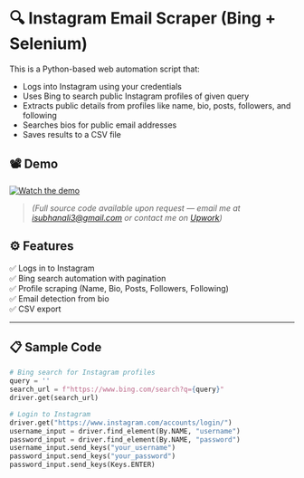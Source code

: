 # 🔍 Instagram Email Scraper (Bing + Selenium)

This is a Python-based web automation script that:

- Logs into Instagram using your credentials
- Uses Bing to search public Instagram profiles of given query
- Extracts public details from profiles like name, bio, posts, followers, and following
- Searches bios for public email addresses
- Saves results to a CSV file

## 📽️ Demo
[![Watch the demo](https://img.youtube.com/vi/wLmeTd680g0/0.jpg)](https://youtu.be/wLmeTd680g0?si=JWXd_366EV_5JZ--)


 > *(Full source code available upon request — email me at [isubhanali3@gmail.com](mailto:isubhanali3@gmail.com) or contact me on [Upwork](https://www.upwork.com/freelancers/~01b6c1b6819be875f2?mp_source=share))*




## ⚙️ Features

✅ Logs in to Instagram  
✅ Bing search automation with pagination  
✅ Profile scraping (Name, Bio, Posts, Followers, Following)  
✅ Email detection from bio  
✅ CSV export

---

## 📋 Sample Code

```python
# Bing search for Instagram profiles
query = ''
search_url = f"https://www.bing.com/search?q={query}"
driver.get(search_url)

# Login to Instagram
driver.get("https://www.instagram.com/accounts/login/")
username_input = driver.find_element(By.NAME, "username")
password_input = driver.find_element(By.NAME, "password")
username_input.send_keys("your_username")
password_input.send_keys("your_password")
password_input.send_keys(Keys.ENTER)
